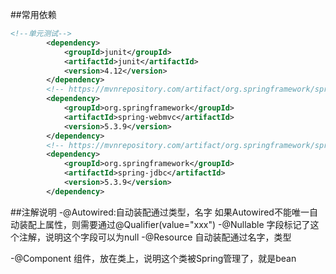 ##常用依赖
```xml
<!--单元测试-->
        <dependency>
            <groupId>junit</groupId>
            <artifactId>junit</artifactId>
            <version>4.12</version>
        </dependency>
        <!-- https://mvnrepository.com/artifact/org.springframework/spring-webmvc -->
        <dependency>
            <groupId>org.springframework</groupId>
            <artifactId>spring-webmvc</artifactId>
            <version>5.3.9</version>
        </dependency>
        <!-- https://mvnrepository.com/artifact/org.springframework/spring-jdbc -->
        <dependency>
            <groupId>org.springframework</groupId>
            <artifactId>spring-jdbc</artifactId>
            <version>5.3.9</version>
        </dependency>
```
##注解说明
-@Autowired:自动装配通过类型，名字
   如果Autowired不能唯一自动装配上属性，则需要通过@Qualifier(value="xxx")
-@Nullable  字段标记了这个注解，说明这个字段可以为null
-@Resource 自动装配通过名字，类型

-@Component 组件，放在类上，说明这个类被Spring管理了，就是bean